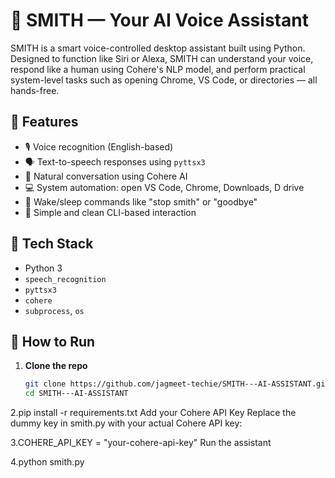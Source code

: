 # 🧠 SMITH — Your AI Voice Assistant

SMITH is a smart voice-controlled desktop assistant built using Python. Designed to function like Siri or Alexa, SMITH can understand your voice, respond like a human using Cohere's NLP model, and perform practical system-level tasks such as opening Chrome, VS Code, or directories — all hands-free.

## 🔧 Features

- 🎙️ Voice recognition (English-based)
- 🗣️ Text-to-speech responses using `pyttsx3`
- 🧠 Natural conversation using Cohere AI
- 💻 System automation: open VS Code, Chrome, Downloads, D drive
- 🛑 Wake/sleep commands like "stop smith" or "goodbye"
- 🧪 Simple and clean CLI-based interaction

## 🧱 Tech Stack

- Python 3
- `speech_recognition`
- `pyttsx3`
- `cohere`
- `subprocess`, `os`

## 🚀 How to Run

1. **Clone the repo**
   ```bash
   git clone https://github.com/jagmeet-techie/SMITH---AI-ASSISTANT.git
   cd SMITH---AI-ASSISTANT
2.pip install -r requirements.txt
Add your Cohere API Key
Replace the dummy key in smith.py with your actual Cohere API key:


3.COHERE_API_KEY = "your-cohere-api-key"
Run the assistant

4.python smith.py
